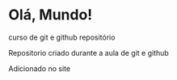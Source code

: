 # Olá, Mundo!
 curso de git e github repositório

 Repositorio criado durante a aula de git e github
 
 Adicionado no site
